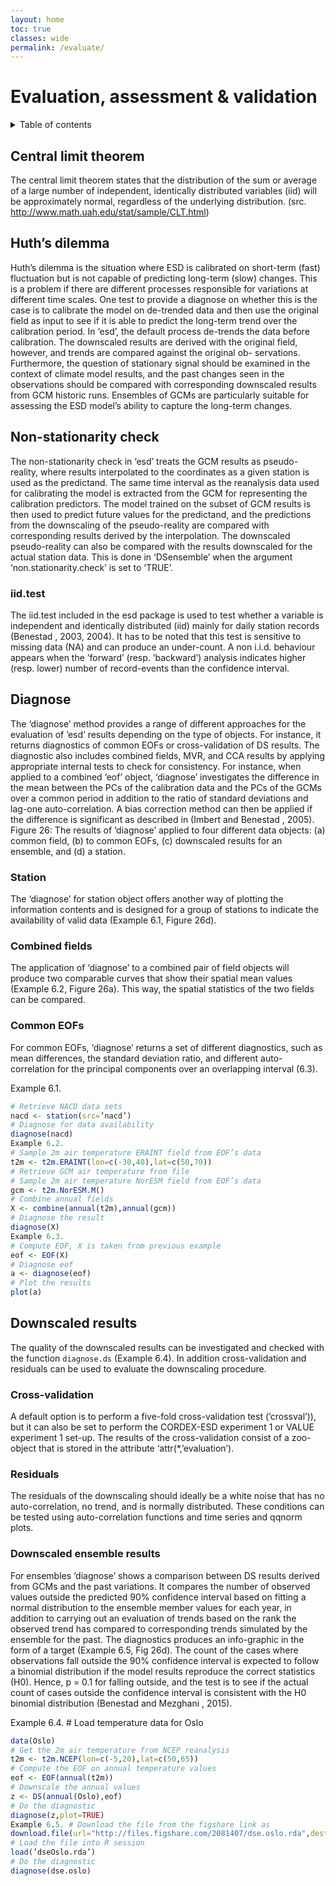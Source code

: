 ```yaml
---
layout: home
toc: true
classes: wide
permalink: /evaluate/
---
```


# Evaluation, assessment & validation

<details markdown="block">
  <summary>
    Table of contents
  </summary>
  {: .text-delta }
1. TOC
{:toc}
</details>

## Central limit theorem
The central limit theorem states that the distribution of the sum or average of a large number of independent, identically distributed variables (iid) will be approximately normal, regardless
of the underlying distribution.
(src. http://www.math.uah.edu/stat/sample/CLT.html)

## Huth’s dilemma
Huth’s dilemma is the situation where ESD is calibrated on short-term (fast) fluctuation but is not capable of predicting long-term (slow) changes. This is a problem if there are different
processes responsible for variations at different time scales. One test to provide a diagnose on whether this is the case is to calibrate the model on de-trended data and then use the original
field as input to see if it is able to predict the long-term trend over the calibration period.
In ‘esd’, the default process de-trends the data before calibration. The downscaled results are derived with the original field, however, and trends are compared against the original ob-
servations. Furthermore, the question of stationary signal should be examined in the context of climate model results, and the past changes seen in the observations should be compared with
corresponding downscaled results from GCM historic runs. Ensembles of GCMs are particularly suitable for assessing the ESD model’s ability to capture the long-term changes.

## Non-stationarity check
The non-stationarity check in ‘esd’ treats the GCM results as pseudo-reality, where results interpolated to the coordinates as a given station is used as the predictand. The same time
interval as the reanalysis data used for calibrating the model is extracted from the GCM for representing the calibration predictors. The model trained on the subset of GCM results is then
used to predict future values for the predictand, and the predictions from the downscaling of the pseudo-reality are compared with corresponding results derived by the interpolation.
The downscaled pseudo-reality can also be compared with the results downscaled for the actual station data. This is done in ‘DSensemble’ when the argument ‘non.stationarity.check’ is
set to ‘TRUE’.

### iid.test
The iid.test included in the esd package is used to test whether a variable is independent and identically distributed (iid) mainly for daily station records (Benestad , 2003, 2004). It has to be
noted that this test is sensitive to missing data (NA) and can produce an under-count. A non i.i.d. behaviour appears when the ’forward’ (resp. ’backward’) analysis indicates higher (resp.
lower) number of record-events than the confidence interval. 

## Diagnose
The ‘diagnose’ method provides a range of different approaches for the evaluation of ’esd’ results depending on the type of objects. For instance, it returns diagnostics of common EOFs
or cross-validation of DS results. The diagnostic also includes combined fields, MVR, and CCA results by applying appropriate internal tests to check for consistency. For instance, when applied
to a combined ‘eof’ object, ‘diagnose’ investigates the difference in the mean between the PCs of the calibration data and the PCs of the GCMs over a common period in addition to the
ratio of standard deviations and lag-one auto-correlation. A bias correction method can then be applied if the difference is significant as described in (Imbert and Benestad , 2005).
Figure 26: The results of ‘diagnose’ applied to four different data objects: (a) common field, (b) to
common EOFs, (c) downscaled results for an ensemble, and (d) a station.

### Station
The ‘diagnose’ for station object offers another way of plotting the information contents and is designed for a group of stations to indicate the availability of valid data (Example 6.1,
Figure 26d).
### Combined fields
The application of ‘diagnose’ to a combined pair of field objects will produce two comparable curves that show their spatial mean values (Example 6.2, Figure 26a). This way, the spatial
statistics of the two fields can be compared.
### Common EOFs
For common EOFs, ‘diagnose’ returns a set of different diagnostics, such as mean differences, the standard deviation ratio, and different auto-correlation for the principal components over
an overlapping interval (6.3).

Example 6.1.
```R
# Retrieve NACD data sets
nacd <- station(src=’nacd’)
# Diagnose for data availability
diagnose(nacd)
Example 6.2.
# Sample 2m air temperature ERAINT field from EOF’s data
t2m <- t2m.ERAINT(lon=c(-30,40),lat=c(50,70))
# Retrieve GCM air temperature from file
# Sample 2m air temperature NorESM field from EOF’s data
gcm <- t2m.NorESM.M()
# Combine annual fields
X <- combine(annual(t2m),annual(gcm))
# Diagnose the result
diagnose(X)
Example 6.3.
# Compute EOF, X is taken from previous example
eof <- EOF(X)
# Diagnose eof
a <- diagnose(eof)
# Plot the results
plot(a)
```
## Downscaled results
The quality of the downscaled results can be investigated and checked with the function `diagnose.ds` (Example 6.4). In addition cross-validation and residuals can be used to evaluate
the downscaling procedure.

### Cross-validation
A default option is to perform a five-fold cross-validation test (’crossval’)), but it can also be set to perform the CORDEX-ESD experiment 1 or VALUE experiment 1 set-up. The results of the cross-validation consist of a zoo-object that is stored in the attribute ‘attr(*,’evaluation’).
### Residuals
The residuals of the downscaling should ideally be a white noise that has no auto-correlation, no trend, and is normally distributed. These conditions can be tested using auto-correlation
functions and time series and qqnorm plots.

### Downscaled ensemble results
For ensembles ‘diagnose’ shows a comparison between DS results derived from GCMs and the past variations. It compares the number of observed values outside the predicted 90%
confidence interval based on fitting a normal distribution to the ensemble member values for each year, in addition to carrying out an evaluation of trends based on the rank the observed
trend has compared to corresponding trends simulated by the ensemble for the past. The diagnostics produces an info-graphic in the form of a target (Example 6.5, Fig 26d).
The count of the cases where observations fall outside the 90% confidence interval is expected to follow a binomial distribution if the model results reproduce the correct statistics (H0). Hence,
p = 0.1 for falling outside, and the test is to see if the actual count of cases outside the confidence interval is consistent with the H0 binomial distribution (Benestad and Mezghani , 2015).

Example 6.4. # Load temperature data for Oslo
```R
data(Oslo)
# Get the 2m air temperature from NCEP reanalysis
t2m <- t2m.NCEP(lon=c(-5,20),lat=c(50,65))
# Compute the EOF on annual temperature values
eof <- EOF(annual(t2m))
# Downscale the annual values
z <- DS(annual(Oslo),eof)
# Do the diagnostic
diagnose(z,plot=TRUE)
Example 6.5. # Download the file from the figshare link as
download.file(url="http://files.figshare.com/2081407/dse.oslo.rda",destfile="dseOslo.rda")
# Load the file into R session
load(’dseOslo.rda’)
# Do the diagnostic
diagnose(dse.oslo)
```
